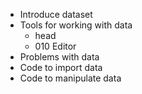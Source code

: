 - Introduce dataset
- Tools for working with data
	- head
	- 010 Editor
- Problems with data
- Code to import data
- Code to manipulate data
